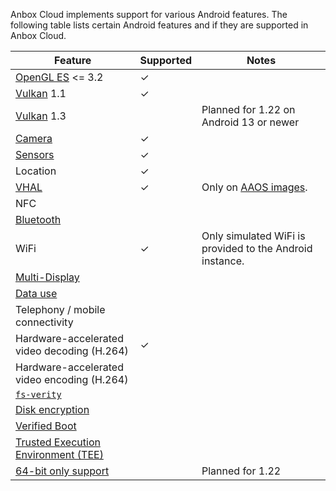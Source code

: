 Anbox Cloud implements support for various Android features. The following table lists certain Android features and if they are supported in Anbox Cloud.

| Feature           | Supported | Notes  |
|--------------------|-----------------|-------------|
| [OpenGL ES](https://source.android.com/devices/graphics/arch-egl-opengl) <= 3.2   |  ✓  | |
| [Vulkan](https://source.android.com/devices/graphics/arch-vulkan) 1.1 |  ✓  | |
| [Vulkan](https://source.android.com/devices/graphics/arch-vulkan) 1.3 |    | Planned for 1.22 on Android 13 or newer |
| [Camera](https://source.android.com/devices/camera) |  ✓  |     |
| [Sensors](https://source.android.com/devices/sensors) |  ✓  |   |
| Location           |  ✓  |          |
| [VHAL](https://source.android.com/docs/automotive/vhal) |  ✓  | Only on [AAOS images](https://discourse.ubuntu.com/t/provided-images/24185). |
| NFC                |      |            |
| [Bluetooth](https://source.android.com/devices/bluetooth) | | |
| WiFi               |  ✓  | Only simulated WiFi is provided to the Android instance. |
| [Multi-Display](https://source.android.com/devices/tech/display/multi_display) | | |
| [Data use](https://source.android.com/devices/tech/datausage)| | |
| Telephony / mobile connectivity | | |
| Hardware-accelerated video decoding (H.264) | ✓ | |
| Hardware-accelerated video encoding (H.264) | | |
| [`fs-verity`](https://www.kernel.org/doc/html/latest/filesystems/fsverity.html) | | |
| [Disk encryption](https://source.android.com/security/encryption) | | |
| [Verified Boot](https://source.android.com/security/verifiedboot) | | |
| [Trusted Execution Environment (TEE)](https://source.android.com/security/trusty) | | |
| [64-bit only support](https://developer.android.com/ndk/guides/abis) | | Planned for 1.22 |

